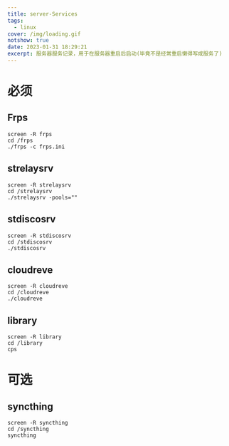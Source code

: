 ```yaml
---
title: server-Services
tags:
  - linux
cover: /img/loading.gif
notshow: true
date: 2023-01-31 18:29:21
excerpt: 服务器服务记录，用于在服务器重启后启动(毕竟不是经常重启懒得写成服务了)
---
```

# 必须
## Frps
```
screen -R frps
cd /frps
./frps -c frps.ini
```
## strelaysrv
```
screen -R strelaysrv
cd /strelaysrv
./strelaysrv -pools=""
```
## stdiscosrv
```
screen -R stdiscosrv
cd /stdiscosrv
./stdiscosrv
```
## cloudreve
```
screen -R cloudreve
cd /cloudreve
./cloudreve
```
## library
```
screen -R library
cd /library
cps
```
# 可选
## syncthing
```
screen -R syncthing
cd /syncthing
syncthing
```